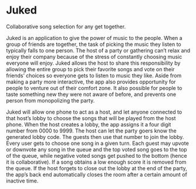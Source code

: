 # Juked
Collaborative song selection for any get together.

Juked is an application to give the power of music to the people. 
When a group of friends are together, the task of picking the music they listen to typically falls to one person. 
The host of a party or gathering can’t relax and enjoy their company because of the stress of constantly 
choosing music everyone will enjoy. Juked allows the host to share this responsibility by allowing the entire group 
to pick their favorite songs and vote on their friends’ choices so everyone gets to listen to music they like. 
Aside from making a party more interactive, the app also provides opportunity for people to venture out of their comfort zone.
It also possible for people to taste something new they were not aware of before, 
and prevents one person from monopolizing the party.

Juked will allow one phone to act as a host, and let anyone connected to that host’s lobby to 
choose the songs that will be played from the host phone. When the host creates a lobby, 
the app assigns it a four digit number from 0000 to 9999. The host can let the party goers know the generated lobby code. 
The guests then use that number to join the lobby. Every user gets to choose one song in a given  turn. 
Each guest may upvote or downvote any song in the queue and the top voted song goes to the top of the queue, 
while negative voted songs get pushed to the bottom (hence it is collaborative). If a song obtains a low enough score 
it is removed from the queue. If the host forgets to close out the lobby at the end of the party, the app’s back
end automatically closes the room after a certain amount of inactive time. 
